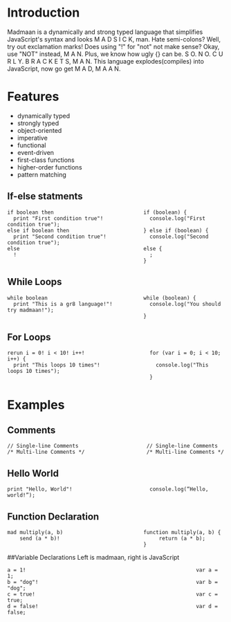 # Introduction
Madmaan is a dynamically and strong typed language that simplifies JavaScript's
syntax and looks M A D S I C K, man. Hate semi-colons? Well, try out exclamation marks!
Does using "!" for "not" not make sense? Okay, use "NOT" instead, M A N. Plus,
we know how ugly {} can be. S O. N O. C U R L Y. B R A C K E T S, M A N.
This language explodes(compiles) into JavaScript, now go get M A D, M A A N.

# Features
* dynamically typed
* strongly typed
* object-oriented
* imperative
* functional
* event-driven
* first-class functions
* higher-order functions
* pattern matching

## If-else statments
````
if boolean then                             if (boolean) {
  print "First condition true"!               console.log("First condition true");
else if boolean then                        } else if (boolean) {
  print "Second condition true"!              console.log("Second condition true");
else                                        else {
  !                                           ;
                                            }
````
## While Loops
````
while boolean                               while (boolean) {
  print "This is a gr8 language!"!            console.log("You should try madmaan!");
                                            }
````

## For Loops
````
rerun i = 0! i < 10! i++!                     for (var i = 0; i < 10; i++) {
  print "This loops 10 times"!                  console.log("This loops 10 times");
                                              }
````

# Examples
## Comments
````
// Single-line Comments                      // Single-line Comments    
/* Multi-line Comments */                    /* Multi-line Comments */
````

## Hello World
````
print "Hello, World"!                         console.log(“Hello, world!”);
````
## Function Declaration
````
mad multiply(a, b)                          function multiply(a, b) {
    send (a * b)!                                return (a * b);
                                            }                      
````

##Variable Declarations
Left is madmaan, right is JavaScript
````
a = 1!                                                       var a = 1;
b = "dog"!                                                   var b = "dog";
c = true!                                                    var c = true;
d = false!                                                   var d = false;
`````
